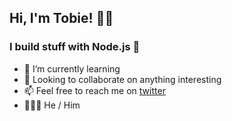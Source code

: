 ## Hi, I'm Tobie! 👋🏾

### I build stuff with Node.js 🚀

- 🌱 I’m currently learning 
- 👯 Looking to collaborate on anything interesting
- 📫 Feel free to reach me on [twitter](https://twitter.com/tobie_eniafe)
- 👨🏽‍🦰 He / Him
